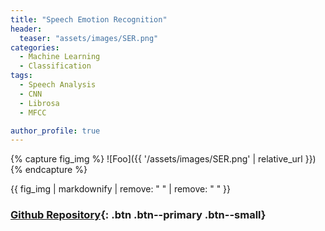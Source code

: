```yaml
---
title: "Speech Emotion Recognition"
header:
  teaser: "assets/images/SER.png"
categories:
  - Machine Learning
  - Classification
tags:
  - Speech Analysis
  - CNN
  - Librosa
  - MFCC

author_profile: true
---
```


{% capture fig_img %}
![Foo]({{ '/assets/images/SER.png' | relative_url }})
{% endcapture %}

{{ fig_img | markdownify | remove: "
" | remove: "
" }}


### [Github Repository](https://github.com/GARV3007/Speech-Emotion-Recognition){: .btn .btn--primary .btn--small}